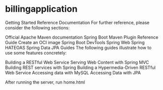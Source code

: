# billingapplication
Getting Started
Reference Documentation
For further reference, please consider the following sections:

Official Apache Maven documentation
Spring Boot Maven Plugin Reference Guide
Create an OCI image
Spring Boot DevTools
Spring Web
Spring HATEOAS
Spring Data JPA
Guides
The following guides illustrate how to use some features concretely:

Building a RESTful Web Service
Serving Web Content with Spring MVC
Building REST services with Spring
Building a Hypermedia-Driven RESTful Web Service
Accessing data with MySQL
Accessing Data with JPA

After running the server, run home.html
